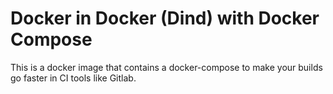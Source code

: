 # Docker in Docker (Dind) with Docker Compose

This is a docker image that contains a docker-compose to make your builds go faster in CI tools like Gitlab.